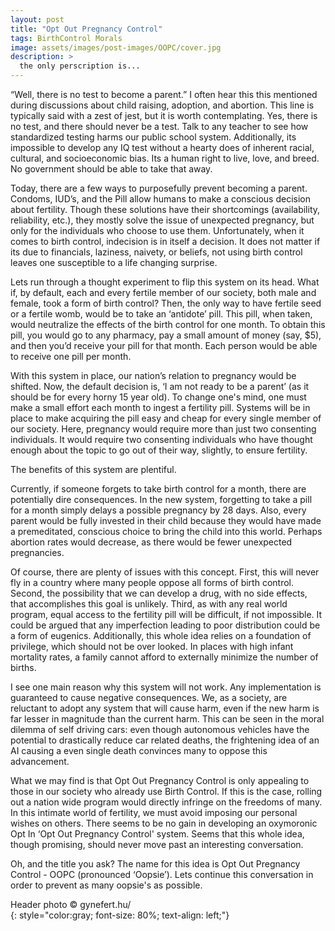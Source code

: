 ```yaml
---
layout: post
title: "Opt Out Pregnancy Control"
tags: BirthControl Morals
image: assets/images/post-images/OOPC/cover.jpg
description: >
  the only perscription is...
---
```

“Well, there is no test to become a parent.” I often hear this this mentioned during discussions about child raising, adoption, and abortion. This line is typically said with a zest of jest, but it is worth contemplating. Yes, there is no test, and there should never be a test. Talk to any teacher to see how standardized testing harms our public school system. Additionally, its impossible to develop any IQ test without a hearty does of inherent racial, cultural, and socioeconomic bias. Its a human right to live, love, and breed. No government should be able to take that away.

Today, there are a few ways to purposefully prevent becoming a parent. Condoms, IUD’s, and the Pill allow humans to make a conscious decision about fertility. Though these solutions have their shortcomings (availability, reliability, etc.), they mostly solve the issue of unexpected pregnancy, but only for the individuals who choose to use them. Unfortunately, when it comes to birth control, indecision is in itself a decision. It does not matter if its due to financials, laziness, naivety, or beliefs, not using birth control leaves one susceptible to a life changing surprise. 

Lets run through a thought experiment to flip this system on its head. What if, by default, each and every fertile member of our society, both male and female, took a form of birth control? Then, the only way to have fertile seed or a fertile womb, would be to take an ‘antidote’ pill. This pill, when taken, would neutralize the effects of the birth control for one month. To obtain this pill, you would go to any pharmacy, pay a small amount of money (say, $5), and then you’d receive your pill for that month. Each person would be able to receive one pill per month. 

With this system in place, our nation’s relation to pregnancy would be shifted. Now, the default decision is, ‘I am not ready to be a parent’ (as it should be for every horny 15 year old). To change one's mind, one must make a small effort each month to ingest a fertility pill. Systems will be in place to make acquiring the pill easy and cheap for every single member of our society. Here, pregnancy would require more than just two consenting individuals. It would require two consenting individuals who have thought enough about the topic to go out of their way, slightly, to ensure fertility. 

The benefits of this system are plentiful. 

Currently, if someone forgets to take birth control for a month, there are potentially dire consequences. In the new system, forgetting to take a pill for a month simply delays a possible pregnancy by 28 days. 
Also, every parent would be fully invested in their child because they would have made a premeditated, conscious choice to bring the child into this world. 
Perhaps abortion rates would decrease, as there would be fewer unexpected pregnancies. 

Of course, there are plenty of issues with this concept. First, this will never fly in a country where many people oppose all forms of birth control. Second, the possibility that we can develop a drug, with no side effects, that accomplishes this goal is unlikely. Third, as with any real world program, equal access to the fertility pill will be difficult, if not impossible. It could be argued that any imperfection leading to poor distribution could be a form of eugenics. Additionally, this whole idea relies on a foundation of privilege, which should not be over looked. In places with high infant mortality rates, a family cannot afford to externally minimize the number of births. 

I see one main reason why this system will not work. Any implementation is guaranteed to cause negative consequences. We, as a society, are reluctant to adopt any system that will cause harm, even if the new harm is far lesser in magnitude than the current harm. This can be seen in the moral dilemma of self driving cars: even though autonomous vehicles have the potential to drastically reduce car related deaths, the frightening idea of an AI causing a even single death convinces many to oppose this advancement. 

What we may find is that Opt Out Pregnancy Control is only appealing to those in our society who already use Birth Control. If this is the case, rolling out a nation wide program would directly infringe on the freedoms of many. In this intimate world of fertility, we must avoid imposing our personal wishes on others. There seems to be no gain in developing an oxymoronic Opt In ‘Opt Out Pregnancy Control' system. Seems that this whole idea, though promising, should never move past an interesting conversation. 

Oh, and the title you ask? The name for this idea is Opt Out Pregnancy Control - OOPC (pronounced ‘Oopsie’). Lets continue this conversation in order to prevent as many oopsie's as possible.


Header photo &copy; gynefert.hu/<br>
{: style="color:gray; font-size: 80%; text-align: left;"}